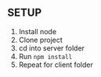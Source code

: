 ## SETUP

1. Install node
2. Clone project
3. cd into server folder
4. Run `npm install`
5. Repeat for client folder
